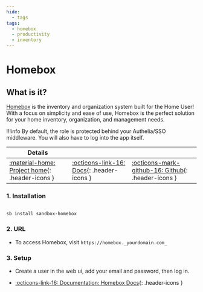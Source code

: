 ```yaml
---
hide:
  - tags
tags:
  - homebox
  - productivity
  - inventory
---
```


# Homebox

## What is it?

[Homebox](https://homebox.software/en/) is the inventory and organization system built for the Home User! With a focus on simplicity and ease of use, Homebox is the perfect solution for your home inventory, organization, and management needs.

!!!info
    By default, the role is protected behind your Authelia/SSO middleware. You will also have to log into the app itself.

| Details     |             |             |
|-------------|-------------|-------------|
| [:material-home: Project home](https://homebox.software/en/){: .header-icons } | [:octicons-link-16: Docs](https://homebox.software/en/quick-start.html){: .header-icons } | [:octicons-mark-github-16: Github](https://github.com/sysadminsmedia/homebox){: .header-icons } |

### 1. Installation

``` shell

sb install sandbox-homebox

```

### 2. URL

- To access Homebox, visit `https://homebox._yourdomain.com_`

### 3. Setup

- Create a user in the web ui, add your email and password, then log in.

- [:octicons-link-16: Documentation: Homebox Docs](https://homebox.software/en/quick-start.html){: .header-icons }
